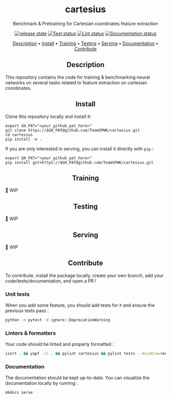 <h1 align="center">cartesius</h1>
<p align="center">Benchmark & Pretraining for Cartesian coordinates feature extraction</p>

<p align="center"><a href="https://github.com/TeamSPWK/parka/releases"><img src="https://img.shields.io/badge/release-v0.0-blue" alt="release state" /></a>
<a href="https://github.com/TeamSPWK/cartesius/actions/workflows/pytest.yml"><img src="https://github.com/TeamSPWK/cartesius/actions/workflows/pytest.yml/badge.svg" alt="Test status" /></a>
<a href="https://github.com/TeamSPWK/cartesius/actions/workflows/lint.yml"><img src="https://github.com/TeamSPWK/cartesius/actions/workflows/lint.yml/badge.svg" alt="Lint status" /></a>
<a href="https://spwk-cartesius.readthedocs-hosted.com/en/latest/?badge=latest"><img src="https://readthedocs.com/projects/spwk-cartesius/badge/?version=latest&token=4f00a10a35b095a9d3d6284b9e16c39dee69d162b74190094b88d0583c412d0a" alt="Documentation status" /></a>

<p align="center">
  <a href="#description">Description</a> •
  <a href="#install">Install</a> •
  <a href="#training">Training</a> •
  <a href="#testing">Testing</a> •
  <a href="#serving">Serving</a> •
  <a href="https://spwk-cartesius.readthedocs-hosted.com/en/latest/">Documentation</a> •
  <a href="#contribute">Contribute</a>
  
</p>

<h2 align="center">Description</h2>

This repository contains the code for training & benchmarking neural networks on several tasks related to feature extraction on cartesian coordinates.


<h2 align="center">Install</h2>

Clone this repository locally and install it:

```console
export GH_PAT="<your_github_pat_here>"
git clone https://$GH_PAT@github.com/TeamSPWK/cartesius.git
cd cartesius
pip install -e .
```

If you are only interested in serving, you can install it directly with `pip` :
```console
export GH_PAT="<your_github_pat_here>"
pip install git+https://$GH_PAT@github.com/TeamSPWK/cartesius.git
```

<h2 align="center">Training</h2>

🚧 WIP

<h2 align="center">Testing</h2>

🚧 WIP

<h2 align="center">Serving</h2>

🚧 WIP

<h2 align="center">Contribute</h2>

To contribute, install the package locally, create your own branch, add your code/tests/documentation, and open a PR !

### Unit tests

When you add some feature, you should add tests for it and ensure the previous tests pass :

```bash
python -m pytest -W ignore::DeprecationWarning
```

### Linters & formatters

Your code should be linted and properly formatted :

```bash
isort . && yapf -ri . && pylint cartesius && pylint tests --disable=redefined-outer-name
```

### Documentation

The documentation should be kept up-to-date. You can visualize the documentation locally by running :

```bash
mkdocs serve
```